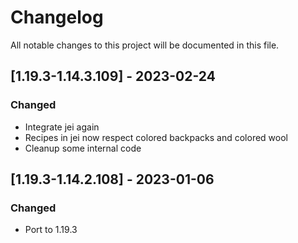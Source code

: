 # Changelog
All notable changes to this project will be documented in this file.

## [1.19.3-1.14.3.109] - 2023-02-24
### Changed
 - Integrate jei again
 - Recipes in jei now respect colored backpacks and colored wool
 - Cleanup some internal code

## [1.19.3-1.14.2.108] - 2023-01-06
### Changed
 - Port to 1.19.3
